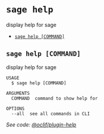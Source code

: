 `sage help`
===========

display help for sage

* [`sage help [COMMAND]`](#sage-help-command)

## `sage help [COMMAND]`

display help for sage

```
USAGE
  $ sage help [COMMAND]

ARGUMENTS
  COMMAND  command to show help for

OPTIONS
  --all  see all commands in CLI
```

_See code: [@oclif/plugin-help](https://github.com/oclif/plugin-help/blob/v2.2.0/src/commands/help.ts)_

